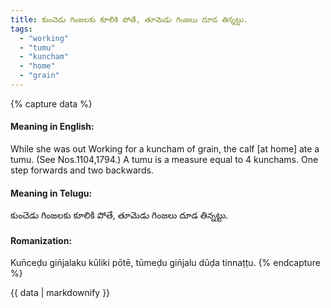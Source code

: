 ```yaml
---
title: కుంచెడు గింజలకు కూలికి పోతే, తూమెడు గింజలు దూడ తిన్నట్టు.
tags:
  - "working"
  - "tumu"
  - "kuncham"
  - "home"
  - "grain"
---
```


{% capture data %}
#### Meaning in English:
While she was out Working for a kuncham of grain, the calf [at home] ate a tumu.
(See Nos.1104,1794.)
A tumu is a measure equal to 4 kunchams.
One step forwards and two backwards.

#### Meaning in Telugu:
కుంచెడు గింజలకు కూలికి పోతే, తూమెడు గింజలు దూడ తిన్నట్టు.

#### Romanization:
Kun̄ceḍu gin̄jalaku kūliki pōtē, tūmeḍu gin̄jalu dūḍa tinnaṭṭu.
{% endcapture %}

{{ data | markdownify }}

